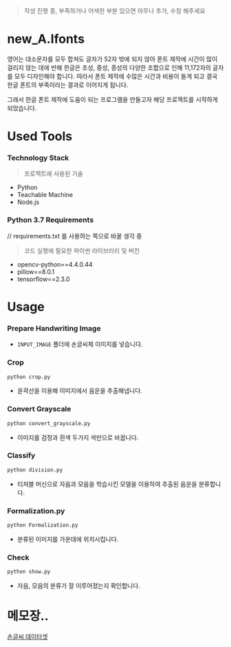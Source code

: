 > 작성 진행 중, 부족하거나 어색한 부분 있으면 아무나 추가, 수정 해주세요

# new_A.Ifonts

영어는 대소문자를 모두 합쳐도 글자가 52자 밖에 되지 않아 폰트 제작에 시간이 많이 걸리지 않는 데에 반해 한글은 초성, 중성, 종성의 다양한 조합으로 인해 11,172자의 글자를 모두 디자인해야 합니다. 따라서 폰트 제작에 수많은 시간과 비용이 들게 되고 결국 한글 폰트의 부족이라는 결과로 이어지게 됩니다.
 
그래서 한글 폰트 제작에 도움이 되는 프로그램을 만들고자 해당 프로젝트를 시작하게 되었습니다.

# Used Tools

### Technology Stack

> 프로젝트에 사용된 기술

- Python
- Teachable Machine
- Node.js

### Python 3.7 Requirements

// requirements.txt 를 사용하는 쪽으로 바꿀 생각 중

> 코드 실행에 필요한 파이썬 라이브러리 및 버전

- opencv-python==4.4.0.44
- pillow==8.0.1
- tensorflow==2.3.0

# Usage

### Prepare Handwriting Image

- `INPUT_IMAGE` 폴더에 손글씨체 이미지를 넣습니다.

### Crop

```sh
python crop.py
```

- 윤곽선을 이용해 이미지에서 음운을 추출해냅니다.

### Convert Grayscale

```sh
python convert_grayscale.py
```

- 이미지를 검정과 흰색 두가지 색만으로 바꿉니다.

### Classify

```sh
python division.py
```

- 티처블 머신으로 자음과 모음을 학습시킨 모델을 이용하여 추출된 음운을 분류합니다.


### Formalization.py

```sh
python Formalization.py
```

- 분류된 이미지를 가운데에 위치시킵니다.

### Check 

```sh
python show.py
```

- 자음, 모음의 분류가 잘 이루어졌는지 확인합니다.

# 메모장..

[손글씨 데이터셋](https://drive.google.com/file/d/1dIlFuKEJLK09IqLET5nfai3q7h_XAOmT/view?usp=sharing)
